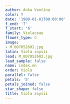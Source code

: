 ```yaml
---
author: Anka Vončina
color: Y
date: '1900-01-01T00:00:00'
f_end: '7'
f_start: '6'
family: Violaceae
flower_type: C
image:
- M_007052602.jpg
latin: Viola zoysii
lead: M_007052602.jpg
lead_sample: false
name: index.en
order: Viola
parallel: false
petals: '5'
petals_joined: false
star_shape: false
title: Viola zoysii
---
```

